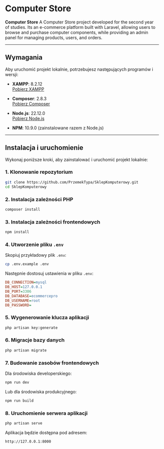 # Computer Store

**Computer Store** A Computer Store project developed for the second year of studies. Its an e-commerce platform built with Laravel, allowing users to browse and purchase computer components,
 while providing an admin panel for managing products, users, and orders.

---

## Wymagania

Aby uruchomić projekt lokalnie, potrzebujesz następujących programów i wersji:

- **XAMPP**: 8.2.12  
  [Pobierz XAMPP](https://www.apachefriends.org/index.html)

- **Composer**: 2.8.3  
  [Pobierz Composer](https://getcomposer.org/)

- **Node.js**: 22.12.0  
  [Pobierz Node.js](https://nodejs.org/)

- **NPM**: 10.9.0 (zainstalowane razem z Node.js)

---

## Instalacja i uruchomienie

Wykonaj poniższe kroki, aby zainstalować i uruchomić projekt lokalnie:

### 1. Klonowanie repozytorium
```bash
git clone https://github.com/PrzemekTypa/SklepKomputerowy.git
cd SklepKomputerowy
```

### 2. Instalacja zależności PHP
```bash
composer install
```

### 3. Instalacja zależności frontendowych
```bash
npm install
```

### 4. Utworzenie pliku `.env`
Skopiuj przykładowy plik `.env`:
```bash
cp .env.example .env
```

Następnie dostosuj ustawienia w pliku `.env`:
```ini
DB_CONNECTION=mysql
DB_HOST=127.0.0.1
DB_PORT=3306
DB_DATABASE=ecommercepro
DB_USERNAME=root
DB_PASSWORD=
```

### 5. Wygenerowanie klucza aplikacji
```bash
php artisan key:generate
```

### 6. Migracje bazy danych
```bash
php artisan migrate
```

### 7. Budowanie zasobów frontendowych

Dla środowiska developerskiego:
```bash
npm run dev
```

Lub dla środowiska produkcyjnego:
```bash
npm run build
```

### 8. Uruchomienie serwera aplikacji
```bash
php artisan serve
```

Aplikacja będzie dostępna pod adresem:
```
http://127.0.0.1:8000
```

